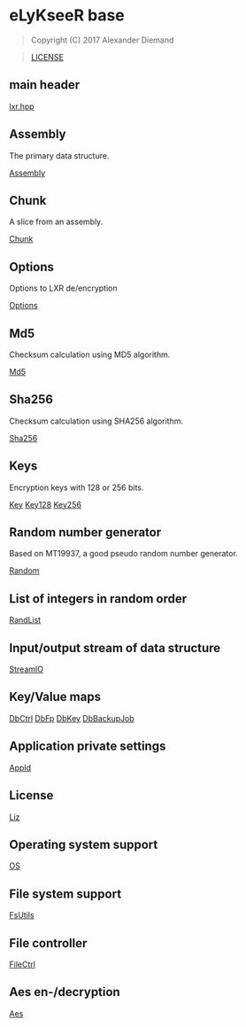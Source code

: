# eLyKseeR base

>  Copyright (C) 2017 Alexander Diemand

>  [LICENSE](../LICENSE)

## main header

[lxr.hpp](lxr.hpp.md)

## Assembly

The primary data structure.

[Assembly](assembly.hpp.md)

## Chunk

A slice from an assembly.

[Chunk](chunk.hpp.md)

## Options

Options to LXR de/encryption

[Options](options.hpp.md)

## Md5

Checksum calculation using MD5 algorithm.

[Md5](md5.hpp.md)

## Sha256

Checksum calculation using SHA256 algorithm.

[Sha256](sha256.hpp.md)

## Keys

Encryption keys with 128 or 256 bits.

[Key](key.hpp.md)
[Key128](key128.hpp.md)
[Key256](key256.hpp.md)

## Random number generator

Based on MT19937, a good pseudo random number generator.

[Random](random.hpp.md)

## List of integers in random order

[RandList](randlist.hpp.md)

## Input/output stream of data structure

[StreamIO](streamio.hpp.md)

## Key/Value maps

[DbCtrl](dbctrl.hpp.md)
[DbFp](dbfp.hpp.md)
[DbKey](dbkey.hpp.md)
[DbBackupJob](dbbackupjob.hpp.md)

## Application private settings

[AppId](appid.hpp.md)

## License

[Liz](liz.hpp.md)

## Operating system support

[OS](os.hpp.md)

## File system support

[FsUtils](fsutils.hpp.md)

## File controller

[FileCtrl](filectrl.hpp.md)

## Aes en-/decryption

[Aes](aes.hpp.md)

